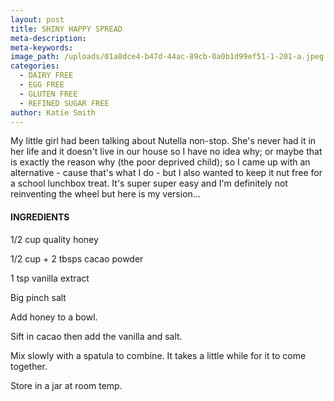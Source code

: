 ```yaml
---
layout: post
title: SHINY HAPPY SPREAD
meta-description:
meta-keywords:
image_path: /uploads/01a8dce4-b47d-44ac-89cb-0a0b1d99ef51-1-201-a.jpeg
categories:
  - DAIRY FREE
  - EGG FREE
  - GLUTEN FREE
  - REFINED SUGAR FREE
author: Katie Smith
---
```

My little girl had been talking about Nutella non-stop. She's never had it in her life and it doesn't live in our house so I have no idea why; or maybe that is exactly the reason why (the poor deprived child); so I came up with an alternative - cause that's what I do - but I also wanted to keep it nut free for a school lunchbox treat. It's super super easy and I'm definitely not reinventing the wheel but here is my version...

#### INGREDIENTS&nbsp;

1/2 cup quality honey

1/2 cup + 2 tbsps cacao powder

1 tsp vanilla extract

Big pinch salt

Add honey to a bowl.

Sift in cacao then add the vanilla and salt.

Mix slowly with a spatula to combine. It takes a little while for it to come together.

Store in a jar at room temp.
